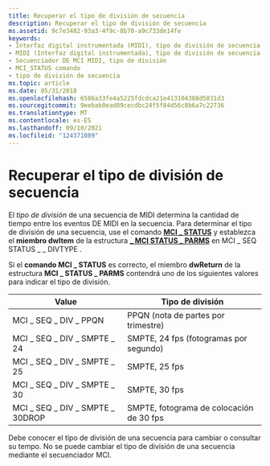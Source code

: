 ```yaml
---
title: Recuperar el tipo de división de secuencia
description: Recuperar el tipo de división de secuencia
ms.assetid: 9c7e3482-93a3-4f9c-8b70-a9c733de14fe
keywords:
- Interfaz digital instrumentada (MIDI), tipo de división de secuencia
- MIDI (Interfaz digital instrumentada), tipo de división de secuencia
- Secuenciador DE MCI MIDI, tipo de división
- MCI_STATUS comando
- tipo de división de secuencia
ms.topic: article
ms.date: 05/31/2018
ms.openlocfilehash: 6586a33fe4a5225fdcdca21e413104388d5831d3
ms.sourcegitcommit: 9eebab0ead09cecdbc24f5f84d56c8b6a7c22736
ms.translationtype: MT
ms.contentlocale: es-ES
ms.lasthandoff: 09/10/2021
ms.locfileid: "124371089"
---
```

# <a name="retrieving-the-sequence-division-type"></a>Recuperar el tipo de división de secuencia

El *tipo de división* de una secuencia de MIDI determina la cantidad de tiempo entre los eventos DE MIDI en la secuencia. Para determinar el tipo de división de una secuencia, use el comando [**MCI \_ STATUS**](mci-status.md) y establezca el **miembro dwItem** de la estructura [**\_ MCI STATUS \_ PARMS**](mci-status-parms.md) en MCI \_ SEQ STATUS \_ \_ DIVTYPE .

Si el **comando MCI \_ STATUS** es correcto, el miembro **dwReturn** de la estructura **MCI \_ STATUS \_ PARMS** contendrá uno de los siguientes valores para indicar el tipo de división.



| Value                        | Tipo de división                     |
|------------------------------|-----------------------------------|
| MCI \_ SEQ \_ DIV \_ PPQN          | PPQN (nota de partes por trimestre)     |
| MCI \_ SEQ \_ DIV \_ SMPTE \_ 24     | SMPTE, 24 fps (fotogramas por segundo) |
| MCI \_ SEQ \_ DIV \_ SMPTE \_ 25     | SMPTE, 25 fps                     |
| MCI \_ SEQ \_ DIV \_ SMPTE \_ 30     | SMPTE, 30 fps                     |
| MCI \_ SEQ \_ DIV \_ SMPTE \_ 30DROP | SMPTE, fotograma de colocación de 30 fps          |



 

Debe conocer el tipo de división de una secuencia para cambiar o consultar su tempo. No se puede cambiar el tipo de división de una secuencia mediante el secuenciador MCI.

 

 




